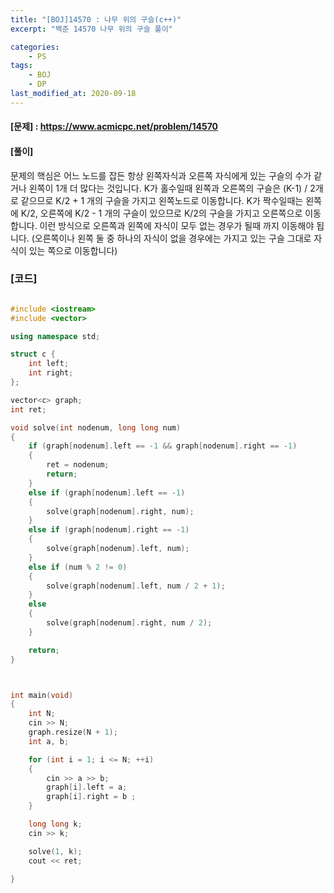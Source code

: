 ```yaml
---
title: "[BOJ]14570 : 나무 위의 구슬(c++)"
excerpt: "백준 14570 나무 위의 구슬 풀이"

categories:
    - PS
tags:
    - BOJ
    - DP
last_modified_at: 2020-09-18
---
```


#### [문제] : <https://www.acmicpc.net/problem/14570>

#### [풀이]

문제의 핵심은 어느 노드를 잡든 항상 왼쪽자식과 오른쪽 자식에게 있는 구슬의 수가 같거나 왼쪽이 1개 더 많다는 것입니다. 
K가 홀수일때 왼쪽과 오른쪽의 구슬은 (K-1) / 2개로 같으므로 K/2 + 1 개의 구슬을 가지고 왼쪽노드로 이동합니다. 
K가 짝수일때는 왼쪽에 K/2, 오른쪽에 K/2 - 1 개의 구슬이 있으므로 K/2의 구슬을 가지고 오른쪽으로 이동합니다.
이런 방식으로 오른쪽과 왼쪽에 자식이 모두 없는 경우가 될때 까지 이동해야 됩니다. 
(오른쪽이나 왼쪽 둘 중 하나의 자식이 없을 경우에는 가지고 있는 구슬 그대로 자식이 있는 쪽으로 이동합니다)


### [코드]

```cpp

#include <iostream>
#include <vector>

using namespace std;

struct c {
	int left;
	int right;
};

vector<c> graph;
int ret;

void solve(int nodenum, long long num)
{
	if (graph[nodenum].left == -1 && graph[nodenum].right == -1)
	{
		ret = nodenum;
		return;
	}
	else if (graph[nodenum].left == -1)
	{
		solve(graph[nodenum].right, num);
	}
	else if (graph[nodenum].right == -1)
	{
		solve(graph[nodenum].left, num);
	}
	else if (num % 2 != 0)
	{
		solve(graph[nodenum].left, num / 2 + 1);
	}
	else
	{
		solve(graph[nodenum].right, num / 2);
	}

	return;
}



int main(void)
{
	int N;
	cin >> N;
	graph.resize(N + 1);
	int a, b;

	for (int i = 1; i <= N; ++i)
	{
		cin >> a >> b;
		graph[i].left = a;
		graph[i].right = b ;
	}

	long long k;
	cin >> k;

	solve(1, k);
	cout << ret;

}

```
